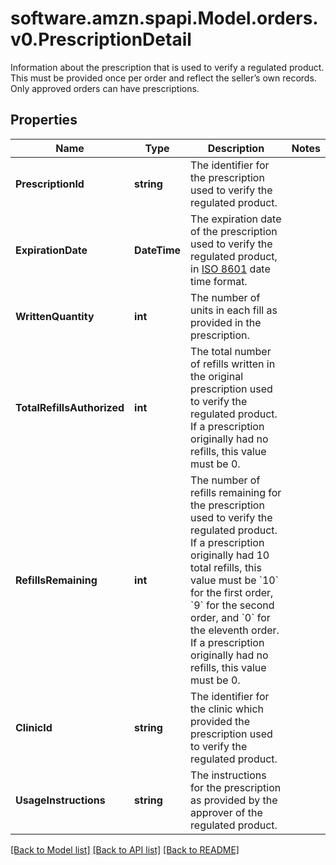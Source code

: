 # software.amzn.spapi.Model.orders.v0.PrescriptionDetail
Information about the prescription that is used to verify a regulated product. This must be provided once per order and reflect the seller’s own records. Only approved orders can have prescriptions.

## Properties

Name | Type | Description | Notes
------------ | ------------- | ------------- | -------------
**PrescriptionId** | **string** | The identifier for the prescription used to verify the regulated product. | 
**ExpirationDate** | **DateTime** | The expiration date of the prescription used to verify the regulated product, in [ISO 8601](https://developer-docs.amazon.com/sp-api/docs/iso-8601) date time format. | 
**WrittenQuantity** | **int** | The number of units in each fill as provided in the prescription. | 
**TotalRefillsAuthorized** | **int** | The total number of refills written in the original prescription used to verify the regulated product. If a prescription originally had no refills, this value must be 0. | 
**RefillsRemaining** | **int** | The number of refills remaining for the prescription used to verify the regulated product. If a prescription originally had 10 total refills, this value must be &#x60;10&#x60; for the first order, &#x60;9&#x60; for the second order, and &#x60;0&#x60; for the eleventh order. If a prescription originally had no refills, this value must be 0. | 
**ClinicId** | **string** | The identifier for the clinic which provided the prescription used to verify the regulated product. | 
**UsageInstructions** | **string** | The instructions for the prescription as provided by the approver of the regulated product. | 

[[Back to Model list]](../README.md#documentation-for-models) [[Back to API list]](../README.md#documentation-for-api-endpoints) [[Back to README]](../README.md)

